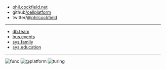 - [phil.cockfield.net](https://phil.cockfield.net)
- github[/cellplatform](https://github.com/cellplatform)
- twitter/[@philcockfield](https://twitter.com/philcockfield)

---

- [db.team](https://db.team)
- [bus.events](https://bus.events)
- [sys.family](https://sys.family)
- [sys.education](https://sys.education)

---

![func](https://user-images.githubusercontent.com/185555/186598296-c41a1c07-8a20-454e-82ae-e1fb432ebb04.png)
![@platform](https://user-images.githubusercontent.com/185555/88729229-76ac1280-d187-11ea-81c6-14146ec64848.png)
![turing](https://user-images.githubusercontent.com/185555/184806246-4501d5e0-ed2b-44e7-9b97-d59b44ce6a1f.png)

